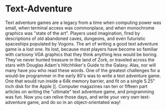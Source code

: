Text-Adventure
==============

Text adventure games are a legacy from a time when computing power was small, when terminal access was commonplace, and when monochrome graphics was "state of the art". Players used imagination, fired by descriptions of old abandoned caves, dungeons, and even futuristic spaceships populated by Vogons.  The art of writing a good text adventure game is a lost one. Its lost, because most players have become so familiar with cartoony VGA graphics that they think anything less would be boring. They've never hunted treasure in the land of Zork, or traveled across the stars with Douglas Adam's Hitchhiker's Guide to the Galaxy. Alas, nor will many have you who read these words.  One of the greatest challenges for a would-be programmer in the early 80's was to write a text adventure game. One that would run inside a 64k memory barrier, and fit on a single 5.25" inch disk for the Apple ][.  Computer magazines ran ten or fifteen part articles on writing the "ultimate" text adventure game, and programming was fun. Now you can relive those days, and write your very own text-adventure game, and do so in an object-orientated way!
